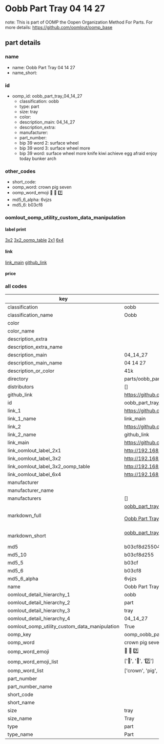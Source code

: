# Oobb Part Tray 04 14 27  

note: This is part of OOMP the Oopen Organization Method For Parts. For more details: https://github.com/oomlout/oomp_base

##  part details





### name
* name: Oobb Part Tray 04 14 27
* name_short: 
### id
* oomp_id: oobb_part_tray_04_14_27
  * classification: oobb
  * type: part
  * size: tray
  * color: 
  * description_main: 04_14_27
  * description_extra: 
  * manufacturer: 
  * part_number: 
  * bip 39 word 2: surface wheel
  * bip 39 word 3: surface wheel more
  * bip 39 word: surface wheel more knife kiwi achieve egg afraid enjoy today bunker arch

### other_codes
* short_code: 
* oomp_word: crown pig seven
* oomp_word_emoji :crown: :pig: :seven:
* md5_6_alpha: 6vjzs
* md5_6: b03cf8






### oomlout_oomp_utility_custom_data_manipulation
#### label print
[3x2](http://192.168.1.245:1112/?label=oomp%206vjzs)
[3x2_oomp_table](http://192.168.1.107:1112/?label=oomp%206vjzs)
[2x1](http://192.168.1.242:1112/?label=oomp%206vjzs)
[6x4](http://192.168.1.55:1112/?label=oomp%206vjzs)    

#### link

[link_main](https://github.com/oomlout/oomlout_oomp_current_version_messy/tree/main/parts/oobb_part_tray_04_14_27) [github_link](https://github.com/oomlout/oomlout_oomp_part_src/tree/main/parts/oobb_part_tray_04_14_27)                             

#### price







### all codes 
| key | value |  
| --- | --- |  
| classification | oobb |  
| classification_name | Oobb |  
| color |  |  
| color_name |  |  
| description_extra |  |  
| description_extra_name |  |  
| description_main | 04_14_27 |  
| description_main_name | 04 14 27 |  
| description_or_color | 41k |  
| directory | parts/oobb_part_tray_04_14_27 |  
| distributors | [] |  
| github_link | https://github.com/oomlout/oomlout_oomp_part_src/tree/main/parts/oobb_part_tray_04_14_27 |  
| id | oobb_part_tray_04_14_27 |  
| link_1 | https://github.com/oomlout/oomlout_oomp_current_version_messy/tree/main/parts/oobb_part_tray_04_14_27 |  
| link_1_name | link_main |  
| link_2 | https://github.com/oomlout/oomlout_oomp_part_src/tree/main/parts/oobb_part_tray_04_14_27 |  
| link_2_name | github_link |  
| link_main | https://github.com/oomlout/oomlout_oomp_current_version_messy/tree/main/parts/oobb_part_tray_04_14_27 |  
| link_oomlout_label_2x1 | http://192.168.1.242:1112/?label=oomp%206vjzs |  
| link_oomlout_label_3x2 | http://192.168.1.245:1112/?label=oomp%206vjzs |  
| link_oomlout_label_3x2_oomp_table | http://192.168.1.107:1112/?label=oomp%206vjzs |  
| link_oomlout_label_6x4 | http://192.168.1.55:1112/?label=oomp%206vjzs |  
| manufacturer |  |  
| manufacturer_name |  |  
| manufacturers | [] |  
| markdown_full | [oobb_part_tray_04_14_27](https://github.com/oomlout/oomlout_oomp_current_version_messy/tree/main/parts/oobb_part_tray_04_14_27)<br>[](https://github.com/oomlout/oomlout_oomp_current_version_messy/tree/main/parts/oobb_part_tray_04_14_27)<br>[Oobb Part Tray 04 14 27](https://github.com/oomlout/oomlout_oomp_current_version_messy/tree/main/parts/oobb_part_tray_04_14_27)<br><br> |  
| markdown_short | [oobb_part_tray_04_14_27](https://github.com/oomlout/oomlout_oomp_current_version_messy/tree/main/parts/oobb_part_tray_04_14_27)<br><br> |  
| md5 | b03cf8d2550488d8073db7bb1fbe86d1 |  
| md5_10 | b03cf8d255 |  
| md5_5 | b03cf |  
| md5_6 | b03cf8 |  
| md5_6_alpha | 6vjzs |  
| name | Oobb Part Tray 04 14 27 |  
| oomlout_detail_hierarchy_1 | oobb |  
| oomlout_detail_hierarchy_2 | part |  
| oomlout_detail_hierarchy_3 | tray |  
| oomlout_detail_hierarchy_4 | 04_14_27 |  
| oomlout_oomp_utility_custom_data_manipulation | True |  
| oomp_key | oomp_oobb_part_tray_04_14_27 |  
| oomp_word | crown pig seven |  
| oomp_word_emoji | :crown: :pig: :seven: |  
| oomp_word_emoji_list | [':crown:', ':pig:', ':seven:'] |  
| oomp_word_list | ['crown', 'pig', 'seven'] |  
| part_number |  |  
| part_number_name |  |  
| short_code |  |  
| short_name |  |  
| size | tray |  
| size_name | Tray |  
| type | part |  
| type_name | Part |  
